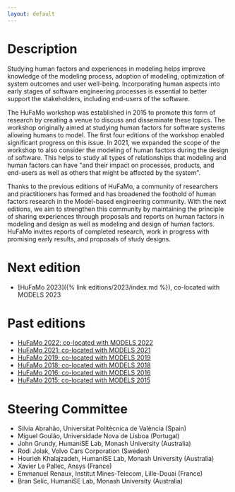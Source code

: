 ```yaml
---
layout: default
---
```


# Description

Studying human factors and experiences in modeling helps improve knowledge of the modeling process, adoption of modeling, optimization of system outcomes and user well-being. Incorporating human aspects into early stages of software engineering processes is essential to better support the stakeholders, including end-users of the software. 

The HuFaMo workshop was established in 2015 to promote this form of research by creating a venue to discuss and disseminate these topics. The workshop originally aimed at studying human factors for software systems allowing humans to model. The first four editions of the workshop enabled significant progress on this issue. In 2021, we expanded the scope of the workshop to also consider the modeling of human factors during the design of software. This helps to study all types of relationships that modeling and human factors can have "and their impact on processes, products, and end-users as well as others that might be affected by the system".

Thanks to the previous editions of HuFaMo, a community of researchers and practitioners has formed and has broadened the foothold of human factors research in the Model-based engineering community.
With the next editions, we aim to strengthen this community by maintaining the principle of sharing experiences through proposals and reports on human factors in modeling and design as well as modeling and design of human factors. HuFaMo invites reports of completed research, work in progress with promising early results, and proposals of study designs.

# Next edition

- [HuFaMo 2023]({% link editions/2023/index.md %}), co-located with MODELS 2023

# Past editions

- [HuFaMo 2022: co-located with MODELS 2022](https://research.webs.upv.es/hufamo22/)
- [HuFaMo 2021: co-located with MODELS 2021](https://web.archive.org/web/20220120013739/https://www.monash.edu/it/humanise-lab/hufamo21)
- [HuFaMo 2019: co-located with MODELS 2019](https://hufamo.univ-lille.fr)
- [HuFaMo 2018: co-located with MODELS 2018](https://hufamo.univ-lille.fr/hufamo2018/index.html)
- [HuFaMo 2016: co-located with MODELS 2016](https://web.archive.org/web/20220814063357/http://hufamo.compute.dtu.dk/)
- [HuFaMo 2015: co-located with MODELS 2015](https://web.archive.org/web/20220814063357/http://hufamo.compute.dtu.dk/hufamo15/)

# Steering Committee

- Silvia Abrahão, Universitat Politècnica de València (Spain)
- Miguel Goulão, Universidade Nova de Lisboa (Portugal)
- John Grundy, HumaniSE Lab, Monash University (Australia)
- Rodi Jolak, Volvo Cars Corporation (Sweden)
- Hourieh Khalajzadeh, HumaniSE Lab, Monash University (Australia)
- Xavier Le Pallec, Ansys (France)
- Emmanuel Renaux, Institut Mines-Telecom, Lille-Douai (France)
- Bran Selic, HumaniSE Lab, Monash University (Australia)
